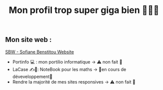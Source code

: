 <h1 align="center">Mon profil trop super giga bien 🤯🧨💥</h1>
<br>
<h2 align="left">Mon site web :</h2> <a href="https://benstitousofiane.github.io/sbw/"> SBW - Sofiane Benstitou Website</a>

- Portinfo 💻 : mon portilio informatique -> ⚠️ non fait 🔴
- LaCase ✍️🔢: NoteBook pour les maths -> 🚧en cours de déveveloppement🚸
- Rendre la majorité de mes sites responsives -> ⚠️ non fait 🔴
